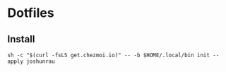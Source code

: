 # Dotfiles

## Install
```shell
sh -c "$(curl -fsLS get.chezmoi.io)" -- -b $HOME/.local/bin init --apply joshunrau
```
